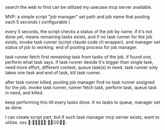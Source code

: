 search the web to find can be utilized my usecase mcp server available.

MVP:
a simple script "job manager"
set path and job name
that pooling each 5 seconds ( configurable )

every 5 secords, the script checks a status of the job by name.
if it's not done yet, means remaining tasks exists,
and if no task runner for the job exists, invoke task runner (script claude code cli wrapper).
and manager set status of job to working. end of pooling process for job manager.

task runner fetch first remaining task from tasks of the job.
if found one, perform what task says.
if task runner deside it's bigger than single task, need more effort, different context, queue task(s) in need.
task runner only takes one task and end of task, kill task runner.

after task runner killed, pooling job manager find no task runner assigned for the job.
invoke task runner, runner fetch task, perform task, queue task in need, and killed.

keep performing this till every tasks done.
if no tasks to queue, manager set as done.

I can create script part, but if such task manager mcp server exists, want to utilize. oss :
OD:
